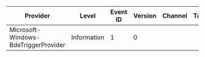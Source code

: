 Provider                              |  Level        |  Event ID  |  Version  |  Channel  |  Task  |  Opcode                        |  Keyword                        |  Message
--------------------------------------|---------------|------------|-----------|-----------|--------|--------------------------------|---------------------------------|---------
Microsoft-Windows-BdeTriggerProvider  |  Information  |  1         |  0        |           |        |  Opcode_BdeVolumeArrivalEvent  |  Keyword_BdeVolumeArrivalEvent  |